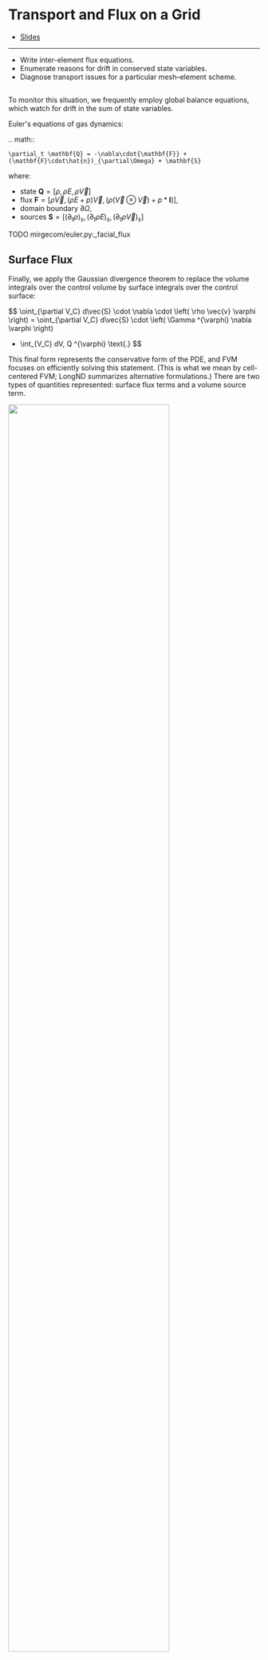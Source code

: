 #   Transport and Flux on a Grid

* [Slides](./slides/3-transport.pdf)

---

- Write inter-element flux equations.
- Enumerate reasons for drift in conserved state variables.
- Diagnose transport issues for a particular mesh–element scheme.

##  

To monitor this situation, we frequently employ global balance equations, which watch for drift in the sum of state variables.


Euler's equations of gas dynamics:

.. math::

    \partial_t \mathbf{Q} = -\nabla\cdot{\mathbf{F}} +
    (\mathbf{F}\cdot\hat{n})_{\partial\Omega} + \mathbf{S}

where:

-   state $\mathbf{Q} = [\rho, \rho{E}, \rho\vec{V} ]$
-   flux $\mathbf{F} = [\rho\vec{V},(\rho{E} + p)\vec{V},
    (\rho(\vec{V}\otimes\vec{V}) + p*\mathbf{I})]$,
-   domain boundary $\partial\Omega$,
-   sources $\mathbf{S} = [{(\partial_t{\rho})}_s,
    {(\partial_t{\rho{E}})}_s, {(\partial_t{\rho\vec{V}})}_s]$


TODO mirgecom/euler.py:_facial_flux

##  Surface Flux

Finally, we apply the Gaussian divergence theorem to replace the volume integrals over the control volume by surface integrals over the control surface:

$$
\oint_{\partial V_C} d\vec{S} \cdot \nabla \cdot \left( \rho \vec{v} \varphi \right)
= \oint_{\partial V_C} d\vec{S} \cdot \left( \Gamma ^{\varphi} \nabla \varphi \right)
+ \int_{V_C} dV\, Q ^{\varphi} \text{.}
$$

This final form represents the conservative form of the PDE, and FVM focuses on efficiently solving this statement.  (This is what we mean by cell-centered FVM; LongND summarizes alternative formulations.)  There are two types of quantities represented:  surface flux terms and a volume source term.

<img src="./img/fvm-cell-terms.png" width="80%"/>

**Figure**.  Partial differential equation terms in a finite volume cell.

### Conservative Surface Flux

The key challenge in solving the semi-discretized equation arises from the flux integration requirement over the element faces.  For simplicity, we write the convective, diffusive, and total flux terms as

$$
\begin{eqnarray}
\vec{J}^{\varphi,C} & = \rho \vec{v} \varphi \\
\vec{J}^{\varphi,D} & = - \Gamma^{\varphi} \nabla \varphi \\
\vec{J}^{\varphi}   & = \vec{J}^{\varphi,C} + \vec{J}^{\varphi,D} \text{.}
\end{eqnarray}
$$

Replace the surface integral over C by a summation of flux terms at each face:

$$
\oint_{\partial V_C} d\vec{S} \cdot \vec{J}^{\varphi}
= \sum_{\text{faces}(V_C)} \left( \int_{\text{faces}} \vec{J}^{\varphi}_{\text{face}} \right)
$$

*This result conserves quantities extremely well, the primary advantage of FVM.*

#### Gaussian Quadrature

A conventional means of solution for the surface flux exploits the technique of Gaussian quadrature.  *Gaussian quadrature* integrates across the domain by evaluating the integrand at selected points and weighting the values by certain rules.  For instance, to evaluate

$$
\int_{-1}^{+1} dx \, e^{-x}
$$

with a 2-point quadrature, one calculates as follows:

| $x_i$         | $e^{-x}$ | $w_i$ | $w_i e^{-x}$ |
|---------------|----------|-------|--------------|
| $-\sqrt{1/3}$ | $0.5614$ | 1     | $0.5614$     |
| $+\sqrt{1/3}$ | $1.7813$ | 1     | $1.7813$     |
|               |          |       | $\sum_i w_i e^{-x} = 2.3427$ |

The absolute error is $2.3504 - 2.3427 = 0.0077$, and the method is far more efficient for most practical integrals than other rules of integration.

A very similar technique holds for surface integration of the flux.


<img src="./img/fvm-cell-quadrature-face.png" width="80%"/>

**Figure**.  Surface flux integration with one, two, and three quadrature points per cell face.



##  Error Sources

When we calculate a quantity numerically, we typically introduce some sort of numerical error into the result.  Frequently this is the result of either _roundoff error_, which occurs due to the finite nature of floating-point mathematics; or _truncation error_, which occurs from terms in the Taylor series of our calculation which are ignored.

### Roundoff Error

If we have an incomplete understanding of how numbers are represented on the machine, we may be surprised by certain results.  For instance, a trivial example suffices to show that something is going on:

```py
(1.1 - 0.8) == 0.3
```

To fully understand numerical error, we must first make a foray into numerical representation.  Recall that computer values like `int`s are stored as binary numbers in the machine.  If we wish to represent a fractional part, we can assign an arbitrary "binary point" (in analogy with the decimal point).

![](repo:./img/binary-point.png)

This sort of approach has major consequences.  For instance, consider the commands:

```py
print( 1.1 - 0.8 )
print( 0.3 )
print( 1.1 - 0.8 == 0.3 )
```

What happened?  If we examine the representation of each term, we can see the source of the discrepancy:

| Decimal Number | Binary Number |
| -------------- | ------------- |
| $1.1$ | `0001100110011001100110011001100110011001100110011010` |
| $0.8$ | `1001100110011001100110011001100110011001100110011010` |
| $1.1-0.8$ | `0011001100110011001100110011001100110011001100110100` |
| $0.3$ | `0011001100110011001100110011001100110011001100110011` |

So the difference of these last two quantities, expressed in binary, is `0000000000000000000000000000000000000000000000000001`!  But this is enough to prevent equality.

The right answer is to use a range, or the library functions `np.isclose` and `np.allclose` when assessing floating-point values.  _Never_ test equality on floating-point numbers.

```py
np.isclose( a, b, rtol=1e-05, atol=1e-08)
np.allclose(a, b, rtol=1e-05, atol=1e-08)
```

This is how floating-point values are _actually_ represented in the machine.  It's rather complicated, and mostly handled by the hardware.

![](repo:./img/floating-point.png)

-   D. Goldberg, [What every computer scientist should know about floating-point arithmetic](http://perso.ens-lyon.fr/jean-michel.muller/goldberg.pdf)

### Truncation Error

When we produce a finite-difference approximation, we are in essence taking a Taylor series expansion about a particular point and chopping off the higher-order terms in $h$:

$$

$$

This means that the expression carries a certain amount of error, sometimes left implicit but always present:

$$

$$

Truncation error means that numerical calculations produce pseudo-physical results, or behaviors that appear to mimic physical phenomena but are not in fact real.  We call the most important of these _numerical dispersion_ and _numerical diffusion_.

Physical dispersion arises under circumstances where waves of a fluid do not travel at the same speed, so they separate gradually.  (This can happen due to frequency or amplitude differences.)  In some media, we expect this of waves, but numerical dispersion mimics this phenomenon incorrectly.

http://www.mathematik.uni-dortmund.de/~kuzmin/cfdintro/lecture10.pdf

Physical diffusion


The most common way to think about truncation error is that we are inexactly solving an exact expression.  It's also possible to flip the statement:  we are exactly solving an inexact expression.  Sometimes this latter approach is fruitful in reasoning about how and whether to worry about numerical error sources in a calculation.

---
From the numerical point of view, numerical diffusion and dispersion reflect on the properties of the spatial discretisation employed:

- numerical diffusion indicates that the space discretisation operator will tend to smooth out sharp front/discontinuities, i.e. instead of having a sharp interface over 1 cell the space discretisation operator will spread it over a few cells;

- numerical dispersion refers to the properties of the space discretisation operator in not generating too high gradients, i.e. if you have a scalar between 0 and 1 with a sharp interface, the space discretisation operator will leads to value below 0 or exceeding 1.

From a practical point of view:
- an upwind discretisation scheme will have high numerical diffusion and low dispersion;
- a central or high order discretisation scheme (with no limiter) will have low numerical diffusion and high dispersion;
- a limited discretisation scheme tries to have the best of both world.

From mathematics, diffusion arises from highest term in truncation error is a factor of even order difference (\frac{\partial ^2}{\partial x^2} و \frac{\partial ^4}{\partial x^4} , ...) , however in numerical dispersion that is in odd order of difference (\frac{\partial ^3}{\partial x^3} و \frac{\partial ^5}{\partial x^5} , ...).


Based on h.Jasak (1999), high resolution NVD differencing scheme for arbitrarily unstructured mesh paper, we would have a numerical diffusion if:
1.the highest of the truncation error includes ODD-ORDER spatial derivatives, the solution will be affected by a certain amount of numerical diffusion
2. If on the other hand, the leading truncation term include EVEN-ORDER spatial derivatives numerical dispersion occurs.
[I really think this is backwards!]

https://www.cfd-online.com/Forums/main/84744-what-difference-between-diffusion-dispersion.html

in mathematical view, numerical diffusion is created when the highest term in truncation error is a factor of even order difference (\frac{\partial ^2}{\partial x^2} و \frac{\partial ^4}{\partial x^4} , ...) , however in numerical dispersion that is in odd order of difference (\frac{\partial ^3}{\partial x^3} و \frac{\partial ^5}{\partial x^5} , ...).
hadian is offline  	Reply With Quote

Old   February 10, 2011, 20:11
Default
  #7
dut_thinker
New Member

Join Date: Feb 2010
Posts: 12
Rep Power: 13
dut_thinker is on a distinguished road
Thanks for your reply, hadian.
Maybe it could be understood in this way. Just as you said, while the trunction error is even order difference, like diffusion equation it has diffusion characteristic; while the trunciton error is odd order difference, like advection equaiton, it will be propagated like wave.

Dear Hadian,
I guess you made a mistake in describing of EVEN-ODD ORDERS
Based on h.Jasak (1999), high resolution NVD differencing scheme for arbitrarily unstructured mesh paper, we would have a numerical diffusion if:
1.the highest of the truncation error includes ODD-ORDER spatial derivatives, the solution will be affected by a certain amount of numerical diffusion
2. If on the other hand, the leading truncation term include EVEN-ORDER spatial derivatives numerical dispersion occurs.

---

##  Boundary Conditions

`boundary.py`
`diffusion.py`
